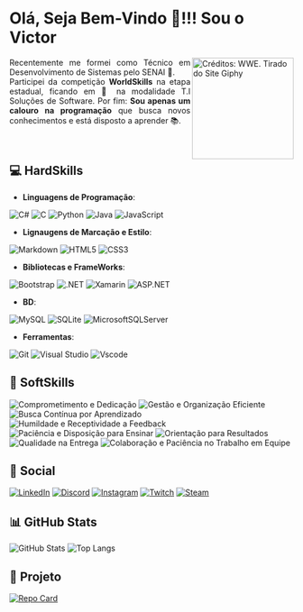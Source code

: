 # Olá, Seja Bem-Vindo 👋!!! Sou o Victor
<a href="https://media4.giphy.com/media/v1.Y2lkPTc5MGI3NjExenFkdGk5cTBqbGFrbjJkcGVhMm1qdWh4Mm5nYm10NWY0N2luNG0zNiZlcD12MV9pbnRlcm5hbF9naWZfYnlfaWQmY3Q9Zw/h3u7w8BR07IHDsnzQw/giphy.webp">
    <img align="right" alt="Créditos: WWE. Tirado do Site Giphy" height="180" src="https://media4.giphy.com/media/v1.Y2lkPTc5MGI3NjExenFkdGk5cTBqbGFrbjJkcGVhMm1qdWh4Mm5nYm10NWY0N2luNG0zNiZlcD12MV9pbnRlcm5hbF9naWZfYnlfaWQmY3Q9Zw/h3u7w8BR07IHDsnzQw/giphy.webp">
</a>

<p align="justify">
    Recentemente me formei como Técnico em Desenvolvimento de Sistemas pelo SENAI 🥽. <br/>
  Participei da  competição <strong>WorldSkills</strong> na etapa estadual, ficando em 🥈 na modalidade T.I Soluções de Software. Por fim: <strong>Sou apenas um calouro na programação</strong> que busca novos conhecimentos e está disposto a aprender 📚.
</p>
<br/>







## 💻 HardSkills
- **Linguagens de Programação**:

![C#](https://img.shields.io/badge/C%23-5C2D91?style=for-the-badge&logo=c-sharp&logoColor=white)
![C](https://img.shields.io/badge/C-00599C?style=for-the-badge&logo=c&logoColor=white)
![Python](https://img.shields.io/badge/python-3670A0?style=for-the-badge&logo=python&logoColor=ffdd54)
![Java](https://img.shields.io/badge/java-%23ED8B00.svg?style=for-the-badge&logo=openjdk&logoColor=white)
![JavaScript](https://img.shields.io/badge/JavaScript-F7DF1E?style=for-the-badge&logo=javascript&logoColor=black)

- **Lignaugens de Marcação e Estilo**:

![Markdown](https://img.shields.io/badge/Markdown-000?style=for-the-badge&logo=markdown)
![HTML5](https://img.shields.io/badge/HTML5-E34F26?style=for-the-badge&logo=html5&logoColor=white)
![CSS3](https://img.shields.io/badge/CSS3-1572B6?style=for-the-badge&logo=css3&logoColor=white)

- **Bibliotecas e FrameWorks**:

![Bootstrap](https://img.shields.io/badge/-bootstrap-0D1117?style=for-the-badge&logo=bootstrap&labelColor=0D1117)
![.NET](https://img.shields.io/badge/.NET-5C2D91?style=for-the-badge&logo=.net&logoColor=white)
![Xamarin](https://img.shields.io/badge/Xamarin-blue?style=for-the-badge&logo=xamarin&logoColor=3498db)
![ASP.NET](https://img.shields.io/badge/ASP.NET-5C2D91?style=for-the-badge&logo=.net&logoColor=white)

- **BD**:

![MySQL](https://img.shields.io/badge/MySQL-3670A0?style=for-the-badge&logo=mysql&logoColor=white)
![SQLite](https://img.shields.io/badge/SQLite-000?style=for-the-badge&logo=sqlite&logoColor=White)
![MicrosoftSQLServer](https://img.shields.io/badge/%20SQL%20Server-CC2927?style=for-the-badge&logo=microsoft%20sql%20server&logoColor=white)

- **Ferramentas**:

![Git](https://img.shields.io/badge/GIT-E44C30?style=for-the-badge&logo=git&logoColor=white)
![Visual Studio](https://img.shields.io/badge/VisualStudio-5C2D91?style=for-the-badge&logo=visual-studio&logoColor=white)
![Vscode](https://img.shields.io/badge/Vscode-007ACC?style=for-the-badge&logo=visual-studio-code&logoColor=white)





## 📝 SoftSkills
![Comprometimento e Dedicação](https://img.shields.io/badge/Comprometimento%20e%20Dedicação-E8E8E8?style=for-the-badge&logo=target&logoColor=E94D5F)
![Gestão e Organização Eficiente](https://img.shields.io/badge/Gestão%20e%20Organização%20Eficiente-E8E8E8?style=for-the-badge&logo=target&logoColor=E94D5F)
![Busca Contínua por Aprendizado](https://img.shields.io/badge/Busca%20Contínua%20por%20Aprendizado-E8E8E8?style=for-the-badge&logo=target&logoColor=E94D5F)
![Humildade e Receptividade a Feedback](https://img.shields.io/badge/Humildade%20e%20Receptividade%20a%20Feedback-E8E8E8?style=for-the-badge&logo=target&logoColor=E94D5F)
![Paciência e Disposição para Ensinar](https://img.shields.io/badge/Paciência%20e%20Disposição%20para%20Ensinar-E8E8E8?style=for-the-badge&logo=target&logoColor=E94D5F)
![Orientação para Resultados](https://img.shields.io/badge/Orientação%20para%20Resultados-E8E8E8?style=for-the-badge&logo=target&logoColor=E94D5F)
![Qualidade na Entrega](https://img.shields.io/badge/Qualidade%20na%20Entrega-E8E8E8?style=for-the-badge&logo=target&logoColor=E94D5F)
![Colaboração e Paciência no Trabalho em Equipe](https://img.shields.io/badge/Colaboração%20e%20Paciência%20no%20Trabalho%20em%20Equipe-E8E8E8?style=for-the-badge&logo=target&logoColor=E94D5F)


## 📱 Social 

[![LinkedIn](https://img.shields.io/badge/LinkedIn-black?style=for-the-badge&logo=linkedin&logoColor=49afdf)](https://www.linkedin.com/in/victor-hugo-mendes-sforne-45b3a827b/)
[![Discord](https://img.shields.io/badge/Discord-black?style=for-the-badge&logo=discord&logoColor=49afdf)](https://discord.com/channels/@cleitinsfor_a/)
[![Instagram](https://img.shields.io/badge/-Instagram-black?style=for-the-badge&logo=instagram&logoColor=49afdf)](https://www.instagram.com/victormsforne/)
[![Twitch](https://img.shields.io/badge/Twitch-black?style=for-the-badge&logo=Twitch&logoColor=49afdf)](https://www.twitch.tv/CleitinSfor_A)
[![Steam](https://img.shields.io/badge/Steam-black?style=for-the-badge&logo=Steam&logoColor=49afdf)](https://steamcommunity.com/profiles/76561198935163851/)


## 📊 GitHub Stats


![GitHub Stats](https://github-readme-stats.vercel.app/api?username=VictorHMSforne&theme=transparent&bg_color=&border_color=30A3DC&show_icons=true&icon_color=30A3DC&title_color=E94D5F&text_color=FFF)
![Top Langs](https://github-readme-stats-git-masterrstaa-rickstaa.vercel.app/api/top-langs/?username=VictorHMSforne&theme=transparent&layout=compact&bg_color=&border_color=30A3DC&title_color=E94D5F&text_color=FFF)

## 📌 Projeto

[![Repo Card](https://github-readme-stats.vercel.app/api/pin/?username=VictorHMSforne&repo=TccCapinha-Senai&theme=transparent&bg_color=&border_color=30A3DC&show_icons=true&icon_color=30A3DC&title_color=E94D5F&text_color=FFF)](https://github.com/VictorHMSforne/TccCapinha-Senai)



